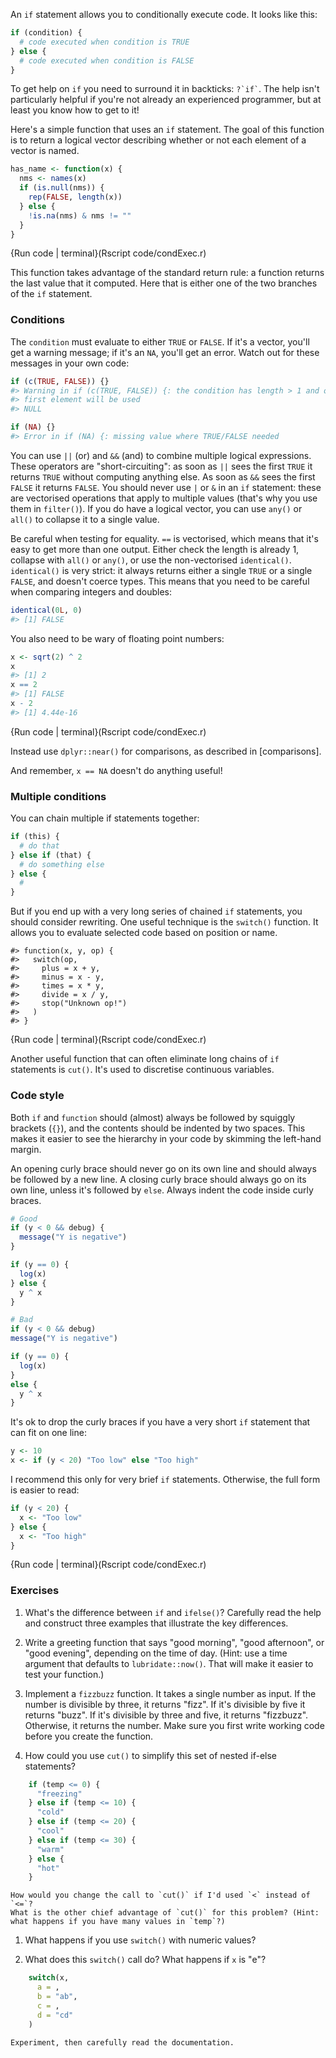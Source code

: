 
An `if` statement allows you to conditionally execute code. It looks like this:


```r
if (condition) {
  # code executed when condition is TRUE
} else {
  # code executed when condition is FALSE
}
```

To get help on `if` you need to surround it in backticks: `` ?`if` ``. The help isn't particularly helpful if you're not already an experienced programmer, but at least you know how to get to it!

Here's a simple function that uses an `if` statement. The goal of this function is to return a logical vector describing whether or not each element of a vector is named.


```r
has_name <- function(x) {
  nms <- names(x)
  if (is.null(nms)) {
    rep(FALSE, length(x))
  } else {
    !is.na(nms) & nms != ""
  }
}
```
{Run code | terminal}(Rscript code/condExec.r)              


This function takes advantage of the standard return rule: a function returns the last value that it computed. Here that is either one of the two branches of the `if` statement.

### Conditions

The `condition` must evaluate to either `TRUE` or `FALSE`. If it's a vector, you'll get a warning message; if it's an `NA`, you'll get an error. Watch out for these messages in your own code:


```r
if (c(TRUE, FALSE)) {}
#> Warning in if (c(TRUE, FALSE)) {: the condition has length > 1 and only the
#> first element will be used
#> NULL

if (NA) {}
#> Error in if (NA) {: missing value where TRUE/FALSE needed
```

You can use `||` (or) and `&&` (and) to combine multiple logical expressions. These operators are "short-circuiting": as soon as `||` sees the first `TRUE` it returns `TRUE` without computing anything else. As soon as `&&` sees the first `FALSE` it returns `FALSE`. You should never use `|` or `&` in an `if` statement: these are vectorised operations that apply to multiple values (that's why you use them in `filter()`). If you do have a logical vector, you can use `any()` or `all()` to collapse it to a single value.

Be careful when testing for equality. `==` is vectorised, which means that it's easy to get more than one output.  Either check the length is already 1, collapse with `all()` or `any()`, or use the non-vectorised `identical()`. `identical()` is very strict: it always returns either a single `TRUE` or a single `FALSE`, and doesn't coerce types. This means that you need to be careful when comparing integers and doubles:


```r
identical(0L, 0)
#> [1] FALSE
```

You also need to be wary of floating point numbers:


```r
x <- sqrt(2) ^ 2
x
#> [1] 2
x == 2
#> [1] FALSE
x - 2
#> [1] 4.44e-16
```
{Run code | terminal}(Rscript code/condExec.r)              


Instead use `dplyr::near()` for comparisons, as described in [comparisons].

And remember, `x == NA` doesn't do anything useful!

### Multiple conditions

You can chain multiple if statements together:


```r
if (this) {
  # do that
} else if (that) {
  # do something else
} else {
  # 
}
```

But if you end up with a very long series of chained `if` statements, you should consider rewriting. One useful technique is the `switch()` function. It allows you to evaluate selected code based on position or name.


```
#> function(x, y, op) {
#>   switch(op,
#>     plus = x + y,
#>     minus = x - y,
#>     times = x * y,
#>     divide = x / y,
#>     stop("Unknown op!")
#>   )
#> }
```
{Run code | terminal}(Rscript code/condExec.r)              


Another useful function that can often eliminate long chains of `if` statements is `cut()`. It's used to discretise continuous variables.

### Code style

Both `if` and `function` should (almost) always be followed by squiggly brackets (`{}`), and the contents should be indented by two spaces. This makes it easier to see the hierarchy in your code by skimming the left-hand margin.

An opening curly brace should never go on its own line and should always be followed by a new line. A closing curly brace should always go on its own line, unless it's followed by `else`. Always indent the code inside curly braces.


```r
# Good
if (y < 0 && debug) {
  message("Y is negative")
}

if (y == 0) {
  log(x)
} else {
  y ^ x
}

# Bad
if (y < 0 && debug)
message("Y is negative")

if (y == 0) {
  log(x)
} 
else {
  y ^ x
}
```

It's ok to drop the curly braces if you have a very short `if` statement that can fit on one line:


```r
y <- 10
x <- if (y < 20) "Too low" else "Too high"
```

I recommend this only for very brief `if` statements. Otherwise, the full form is easier to read:


```r
if (y < 20) {
  x <- "Too low" 
} else {
  x <- "Too high"
}
```
{Run code | terminal}(Rscript code/condExec.r)              


### Exercises

1.  What's the difference between `if` and `ifelse()`? Carefully read the help
    and construct three examples that illustrate the key differences.

1.  Write a greeting function that says "good morning", "good afternoon",
    or "good evening", depending on the time of day. (Hint: use a time
    argument that defaults to `lubridate::now()`. That will make it 
    easier to test your function.)

1.  Implement a `fizzbuzz` function. It takes a single number as input. If
    the number is divisible by three, it returns "fizz". If it's divisible by
    five it returns "buzz". If it's divisible by three and five, it returns
    "fizzbuzz". Otherwise, it returns the number. Make sure you first write 
    working code before you create the function.
    
1.  How could you use `cut()` to simplify this set of nested if-else statements?

    
```r
    if (temp <= 0) {
      "freezing"
    } else if (temp <= 10) {
      "cold"
    } else if (temp <= 20) {
      "cool"
    } else if (temp <= 30) {
      "warm"
    } else {
      "hot"
    }
```
    
    How would you change the call to `cut()` if I'd used `<` instead of `<=`?
    What is the other chief advantage of `cut()` for this problem? (Hint:
    what happens if you have many values in `temp`?)

1.  What happens if you use `switch()` with numeric values?

1.  What does this `switch()` call do? What happens if `x` is "e"?

    
```r
    switch(x, 
      a = ,
      b = "ab",
      c = ,
      d = "cd"
    )
```
    
    Experiment, then carefully read the documentation. 
